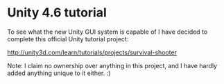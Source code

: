 # Unity 4.6 tutorial

To see what the new Unity GUI system is capable of I have decided to complete this official Unity tutorial project:

http://unity3d.com/learn/tutorials/projects/survival-shooter

Note: I claim no ownership over anything in this project, and I have hardly added anything unique to it either. :)
